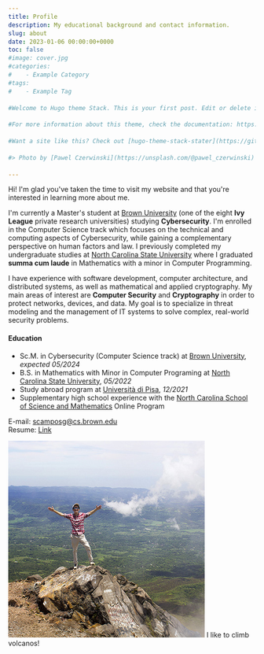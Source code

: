 ```yaml
---
title: Profile
description: My educational background and contact information.
slug: about
date: 2023-01-06 00:00:00+0000
toc: false
#image: cover.jpg
#categories:
#    - Example Category
#tags:
#    - Example Tag

#Welcome to Hugo theme Stack. This is your first post. Edit or delete it, then start writing!

#For more information about this theme, check the documentation: https://docs.stack.jimmycai.com/

#Want a site like this? Check out [hugo-theme-stack-stater](https://github.com/CaiJimmy/#hugo-theme-stack-starter)

#> Photo by [Pawel Czerwinski](https://unsplash.com/@pawel_czerwinski) on [Unsplash](https://#unsplash.com/)

---
```


Hi! I'm glad you've taken the time to visit my website and that you're interested in learning more about me.

I'm currently a Master's student at [Brown University](https://www.brown.edu/) (one of the eight **Ivy League** private research universities) studying **Cybersecurity**. I'm enrolled in the Computer Science track which focuses on the technical and computing aspects of Cybersecurity, while gaining a complementary perspective on human factors and law. I previously completed my undergraduate studies at [North Carolina State University](https://www.ncsu.edu/) where I graduated **summa cum laude** in Mathematics with a minor in Computer Programming.

I have experience with software development, computer architecture, and distributed systems, as well as mathematical and applied cryptography. My main areas of interest are **Computer Security** and **Cryptography** in order to protect networks, devices, and data. My goal is to specialize in threat modeling and the management of IT systems to solve complex, real-world security problems.

#### Education

- Sc.M. in Cybersecurity (Computer Science track) at [Brown University](https://www.brown.edu/), *expected 05/2024*
- B.S. in Mathematics with Minor in Computer Programing at [North Carolina State University](https://www.ncsu.edu/), *05/2022*
- Study abroad program at [Università di Pisa](https://www.unipi.it/), *12/2021*
- Supplementary high school experience with the [North Carolina School of Science and Mathematics](https://www.ncssm.edu/) Online Program

E-mail: [scamposg@cs.brown.edu](mailto:scamposg@cs.brown.edu)  
Resume: [Link](resume_cyber.pdf)

![Climb](climb.jpg)
I like to climb volcanos!

